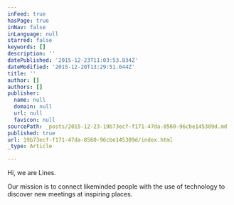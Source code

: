 ```yaml
---
inFeed: true
hasPage: true
inNav: false
inLanguage: null
starred: false
keywords: []
description: ''
datePublished: '2015-12-23T11:03:53.834Z'
dateModified: '2015-12-20T13:29:51.044Z'
title: ''
author: []
authors: []
publisher:
  name: null
  domain: null
  url: null
  favicon: null
sourcePath: _posts/2015-12-23-19b73ecf-f171-47da-8560-96cbe145309d.md
published: true
url: 19b73ecf-f171-47da-8560-96cbe145309d/index.html
_type: Article

---
```

Hi, we are Lines.

Our mission is to connect likeminded people with the use of technology to discover new meetings at inspiring places.
